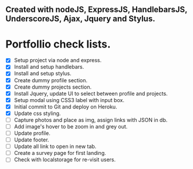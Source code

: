 ## Created with nodeJS, ExpressJS, HandlebarsJS, UnderscoreJS, Ajax, Jquery and Stylus.  

# Portfollio check lists.
* [X] Setup project via node and express.  
* [X] Install and setup handlebars.  
* [X] Install and setup stylus.  
* [X] Create dummy profile section.  
* [X] Create dummy projects section.  
* [X] Install Jquery, update UI to select between profile and projects.  
* [X] Setup modal using CSS3 label with input box.  
* [X] Initial commit to Git and deploy on Heroku.  
* [X] Update css styling.  
* [ ] Capture photos and place as img, assign links with JSON in db.  
* [ ] Add image's hover to be zoom in and grey out.  
* [ ] Update profile. 
* [ ] Update footer. 
* [ ] Update all link to open in new tab.  
* [ ] Create a survey page for first landing.  
* [ ] Check with localstorage for re-visit users.